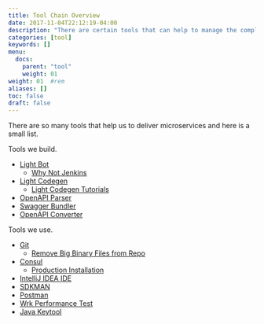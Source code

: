 ```yaml
---
title: Tool Chain Overview
date: 2017-11-04T22:12:19-04:00
description: "There are certain tools that can help to manage the complexity of microservices"
categories: [tool]
keywords: []
menu:
  docs:
    parent: "tool"
    weight: 01
weight: 01	#rem
aliases: []
toc: false
draft: false
---
```


There are so many tools that help us to deliver microservices and here is a small list.

Tools we build. 

- [Light Bot](/tool/light-bot/)
  * [Why Not Jenkins](/tool/light-bot/jenkins/)
- [Light Codegen](/tool/light-codegen/)
  * [Light Codegen Tutorials](/tutorial/generator/)
- [OpenAPI Parser](/tool/openapi-parser/)
- [Swagger Bundler](/tool/swagger-bundler/)
- [OpenAPI Converter](/tool/openapi-converter/)

Tools we use. 

- [Git](/tool/git/)
  * [Remove Big Binary Files from Repo](/tool/git/remove-bigfile/)
- [Consul](/tool/consul/)
  * [Production Installation](/tool/consul/cluster-install/)
- [IntelliJ IDEA IDE](/tool/idea/)
- [SDKMAN](/tool/sdk/)
- [Postman](/tool/postman/)
- [Wrk Performance Test](/tool/wrk-perf/)
- [Java Keytool](/tool/keytool/)